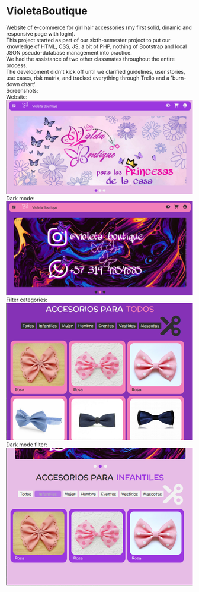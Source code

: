 # VioletaBoutique
Website of e-commerce for girl hair accessories (my first solid, dinamic and responsive page with login).<br>
This project started as part of our sixth-semester project to put our knowledge of HTML, CSS, JS, a bit of PHP, nothing of Bootstrap and local JSON pseudo-database management into practice.<br>
We had the assistance of two other classmates throughout the entire process.<br>
The development didn't kick off until we clarified guidelines, user stories, use cases, risk matrix, and tracked everything through Trello and a 'burn-down chart'.<br>
Screenshots:<br>
Website:<br> ![Website](/Pagina/img/Screenshots1.png) <br>
Dark mode:<br> ![Website](/Pagina/img/Screenshots2.png) <br>
Filter categories:<br> ![Website](/Pagina/img/Screenshots3.png) <br>
Dark mode filter:<br> ![Website](/Pagina/img/Screenshots4.png) <br>
